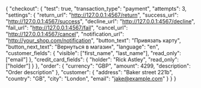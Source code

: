 {
  "checkout": {
    "test": true,
    "transaction_type": "payment",
    "attempts": 3,
    "settings": {
      "return_url": "http://127.0.0.1:4567/return",
      "success_url": "http://127.0.0.1:4567/success",
      "decline_url": "http://127.0.0.1:4567/decline",
      "fail_url": "http://127.0.0.1:4567/fail",
      "cancel_url": "http://127.0.0.1:4567/cancel",
      "notification_url": "http://your_shop.com/notification",
      "button_text": "Привязать карту",
      "button_next_text": "Вернуться в магазин",
      "language": "en",
      "customer_fields": {
        "visible": ["first_name", "last_name"],
        "read_only": ["email"]
      },
      "credit_card_fields": {
        "holder": "Rick Astley",
        "read_only": ["holder"]
      }
    },
    "order": {
      "currency": "GBP",
      "amount": 4299,
      "description": "Order description"
    },
    "customer": {
      "address": "Baker street 221b",
      "country": "GB",
      "city": "London",
      "email": "jake@example.com"
    }
  }
}
